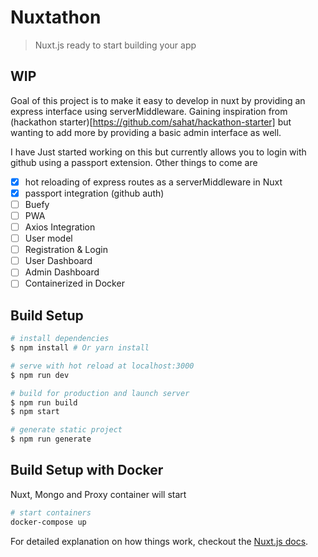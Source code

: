 # Nuxtathon

> Nuxt.js ready to start building your app

## WIP
Goal of this project is to make it easy to develop in nuxt by providing an express interface using serverMiddleware. Gaining inspiration from (hackathon starter)[https://github.com/sahat/hackathon-starter] but wanting to add more by providing a basic admin interface as well.

I have Just started working on this but currently allows you to login with github using a passport extension. Other things to come are 

- [x] hot reloading of express routes as a serverMiddleware in Nuxt
- [x] passport integration (github auth)
- [ ] Buefy
- [ ] PWA
- [ ] Axios Integration
- [ ] User model
- [ ] Registration & Login
- [ ] User Dashboard
- [ ] Admin Dashboard
- [ ] Containerized in Docker

## Build Setup

``` bash
# install dependencies
$ npm install # Or yarn install

# serve with hot reload at localhost:3000
$ npm run dev

# build for production and launch server
$ npm run build
$ npm start

# generate static project
$ npm run generate
```

## Build Setup with Docker
Nuxt, Mongo and Proxy container will start

``` bash
# start containers
docker-compose up
```

For detailed explanation on how things work, checkout the [Nuxt.js docs](https://github.com/nuxt/nuxt.js).
